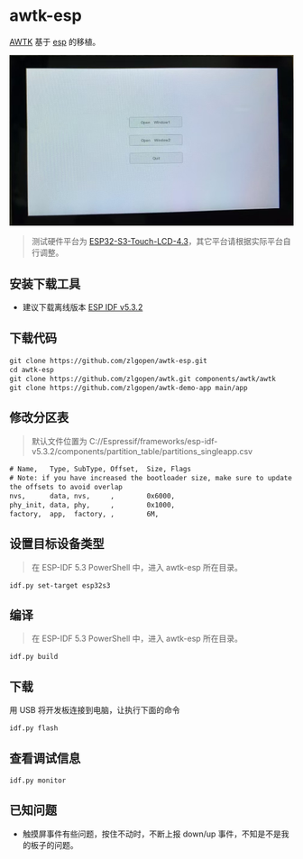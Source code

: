 # awtk-esp 

[AWTK](https://github.com/zlgopen/awtk) 基于 [esp](https://docs.espressif.com/projects/esp-idf/zh_CN/stable/esp32/get-started/windows-setup.html#) 的移植。

![](docs/images/esp1.jpeg)

> 测试硬件平台为 [ESP32-S3-Touch-LCD-4.3](https://www.waveshare.net/wiki/ESP32-S3-Touch-LCD-4.3)，其它平台请根据实际平台自行调整。

## 安装下载工具

* 建议下载离线版本 [ESP IDF v5.3.2](https://dl.espressif.com/dl/esp-idf/?idf=4.4)

## 下载代码

```
git clone https://github.com/zlgopen/awtk-esp.git
cd awtk-esp
git clone https://github.com/zlgopen/awtk.git components/awtk/awtk
git clone https://github.com/zlgopen/awtk-demo-app main/app
```

## 修改分区表

> 默认文件位置为 C://Espressif/frameworks/esp-idf-v5.3.2/components/partition_table/partitions_singleapp.csv

```csv
# Name,   Type, SubType, Offset,  Size, Flags
# Note: if you have increased the bootloader size, make sure to update the offsets to avoid overlap
nvs,      data, nvs,     ,        0x6000,
phy_init, data, phy,     ,        0x1000,
factory,  app,  factory, ,        6M,
```

## 设置目标设备类型

> 在 ESP-IDF 5.3 PowerShell 中，进入 awtk-esp 所在目录。

```
idf.py set-target esp32s3
```

## 编译

> 在 ESP-IDF 5.3 PowerShell 中，进入 awtk-esp 所在目录。

```
idf.py build
```

## 下载

用 USB 将开发板连接到电脑，让执行下面的命令

```
idf.py flash
```

## 查看调试信息

```
idf.py monitor
```

## 已知问题

* 触摸屏事件有些问题，按住不动时，不断上报 down/up 事件，不知是不是我的板子的问题。